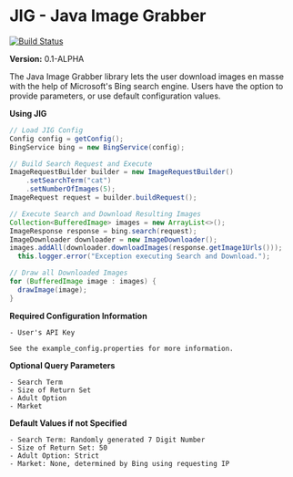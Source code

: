 JIG - Java Image Grabber
==================

[![Build Status](https://travis-ci.org/twbarber/jig.svg?branch=master)](https://travis-ci.org/twbarber/jig)

**Version:** 0.1-ALPHA

The Java Image Grabber library lets the user download images en masse with the help of
Microsoft's Bing search engine. Users have the option to provide parameters, or use 
default configuration values.

**Using JIG**

```java
// Load JIG Config
Config config = getConfig();
BingService bing = new BingService(config);

// Build Search Request and Execute
ImageRequestBuilder builder = new ImageRequestBuilder()
    .setSearchTerm("cat")
    .setNumberOfImages(5);
ImageRequest request = builder.buildRequest();

// Execute Search and Download Resulting Images
Collection<BufferedImage> images = new ArrayList<>();
ImageResponse response = bing.search(request);
ImageDownloader downloader = new ImageDownloader();
images.addAll(downloader.downloadImages(response.getImage1Urls()));
  this.logger.error("Exception executing Search and Download.");

// Draw all Downloaded Images
for (BufferedImage image : images) {
  drawImage(image);
}
```

**Required Configuration Information**

    - User's API Key

    See the example_config.properties for more information.

**Optional Query Parameters**

    - Search Term
    - Size of Return Set
    - Adult Option
    - Market

**Default Values if not Specified**

    - Search Term: Randomly generated 7 Digit Number
    - Size of Return Set: 50
    - Adult Option: Strict
    - Market: None, determined by Bing using requesting IP